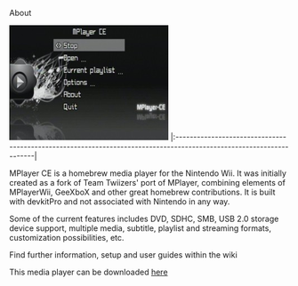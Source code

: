About

<img src="https://github.com/NoNameForGithub/mplayer-ce/raw/master/mplayerCE_scr.jpg"></img>
|:--------------------------------------------------------------------------------------------------------------------|

MPlayer CE is a homebrew media player for the Nintendo Wii. It was initially created as a fork of Team Twiizers' port of MPlayer, combining elements of MPlayerWii, GeeXboX and other great homebrew contributions. It is built with devkitPro and not associated with Nintendo in any way.

Some of the current features includes DVD, SDHC, SMB, USB 2.0 storage device support, multiple media, subtitle, playlist and streaming formats, customization possibilities, etc.

Find further information, setup and user guides within the wiki

This media player can be downloaded <a href="../../releases/latest">here</a>
